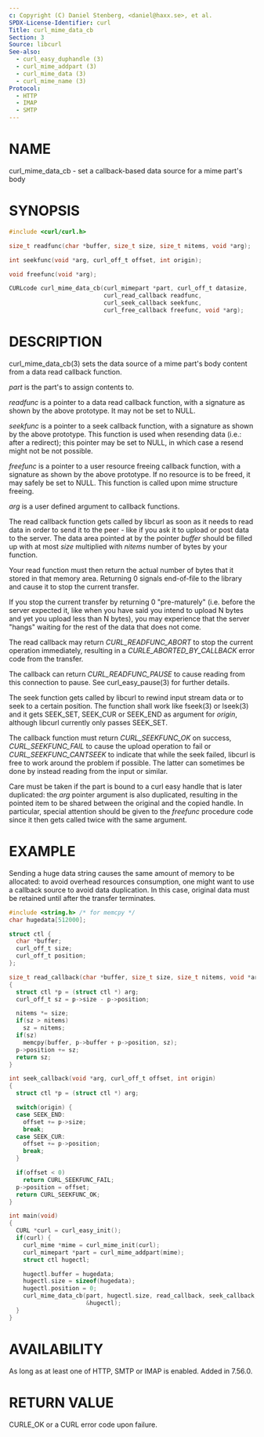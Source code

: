 ```yaml
---
c: Copyright (C) Daniel Stenberg, <daniel@haxx.se>, et al.
SPDX-License-Identifier: curl
Title: curl_mime_data_cb
Section: 3
Source: libcurl
See-also:
  - curl_easy_duphandle (3)
  - curl_mime_addpart (3)
  - curl_mime_data (3)
  - curl_mime_name (3)
Protocol:
  - HTTP
  - IMAP
  - SMTP
---
```


# NAME

curl_mime_data_cb - set a callback-based data source for a mime part's body

# SYNOPSIS

~~~c
#include <curl/curl.h>

size_t readfunc(char *buffer, size_t size, size_t nitems, void *arg);

int seekfunc(void *arg, curl_off_t offset, int origin);

void freefunc(void *arg);

CURLcode curl_mime_data_cb(curl_mimepart *part, curl_off_t datasize,
                           curl_read_callback readfunc,
                           curl_seek_callback seekfunc,
                           curl_free_callback freefunc, void *arg);
~~~

# DESCRIPTION

curl_mime_data_cb(3) sets the data source of a mime part's body content
from a data read callback function.

*part* is the part's to assign contents to.

*readfunc* is a pointer to a data read callback function, with a signature
as shown by the above prototype. It may not be set to NULL.

*seekfunc* is a pointer to a seek callback function, with a signature as
shown by the above prototype. This function is used when resending data (i.e.:
after a redirect); this pointer may be set to NULL, in which case a resend
might not be not possible.

*freefunc* is a pointer to a user resource freeing callback function, with
a signature as shown by the above prototype. If no resource is to be freed, it
may safely be set to NULL. This function is called upon mime structure
freeing.

*arg* is a user defined argument to callback functions.

The read callback function gets called by libcurl as soon as it needs to
read data in order to send it to the peer - like if you ask it to upload or
post data to the server. The data area pointed at by the pointer *buffer*
should be filled up with at most *size* multiplied with *nitems* number
of bytes by your function.

Your read function must then return the actual number of bytes that it stored
in that memory area. Returning 0 signals end-of-file to the library and cause
it to stop the current transfer.

If you stop the current transfer by returning 0 "pre-maturely" (i.e. before
the server expected it, like when you have said you intend to upload N bytes
and yet you upload less than N bytes), you may experience that the server
"hangs" waiting for the rest of the data that does not come.

The read callback may return *CURL_READFUNC_ABORT* to stop the current
operation immediately, resulting in a *CURLE_ABORTED_BY_CALLBACK* error
code from the transfer.

The callback can return *CURL_READFUNC_PAUSE* to cause reading from this
connection to pause. See curl_easy_pause(3) for further details.

The seek function gets called by libcurl to rewind input stream data or to
seek to a certain position. The function shall work like fseek(3) or lseek(3)
and it gets SEEK_SET, SEEK_CUR or SEEK_END as argument for *origin*,
although libcurl currently only passes SEEK_SET.

The callback function must return *CURL_SEEKFUNC_OK* on success,
*CURL_SEEKFUNC_FAIL* to cause the upload operation to fail or
*CURL_SEEKFUNC_CANTSEEK* to indicate that while the seek failed, libcurl
is free to work around the problem if possible. The latter can sometimes be
done by instead reading from the input or similar.

Care must be taken if the part is bound to a curl easy handle that is later
duplicated: the *arg* pointer argument is also duplicated, resulting in
the pointed item to be shared between the original and the copied handle. In
particular, special attention should be given to the *freefunc* procedure
code since it then gets called twice with the same argument.

# EXAMPLE

Sending a huge data string causes the same amount of memory to be allocated:
to avoid overhead resources consumption, one might want to use a callback
source to avoid data duplication. In this case, original data must be retained
until after the transfer terminates.
~~~c
#include <string.h> /* for memcpy */
char hugedata[512000];

struct ctl {
  char *buffer;
  curl_off_t size;
  curl_off_t position;
};

size_t read_callback(char *buffer, size_t size, size_t nitems, void *arg)
{
  struct ctl *p = (struct ctl *) arg;
  curl_off_t sz = p->size - p->position;

  nitems *= size;
  if(sz > nitems)
    sz = nitems;
  if(sz)
    memcpy(buffer, p->buffer + p->position, sz);
  p->position += sz;
  return sz;
}

int seek_callback(void *arg, curl_off_t offset, int origin)
{
  struct ctl *p = (struct ctl *) arg;

  switch(origin) {
  case SEEK_END:
    offset += p->size;
    break;
  case SEEK_CUR:
    offset += p->position;
    break;
  }

  if(offset < 0)
    return CURL_SEEKFUNC_FAIL;
  p->position = offset;
  return CURL_SEEKFUNC_OK;
}

int main(void)
{
  CURL *curl = curl_easy_init();
  if(curl) {
    curl_mime *mime = curl_mime_init(curl);
    curl_mimepart *part = curl_mime_addpart(mime);
    struct ctl hugectl;

    hugectl.buffer = hugedata;
    hugectl.size = sizeof(hugedata);
    hugectl.position = 0;
    curl_mime_data_cb(part, hugectl.size, read_callback, seek_callback, NULL,
                      &hugectl);
  }
}
~~~

# AVAILABILITY

As long as at least one of HTTP, SMTP or IMAP is enabled. Added in 7.56.0.

# RETURN VALUE

CURLE_OK or a CURL error code upon failure.
